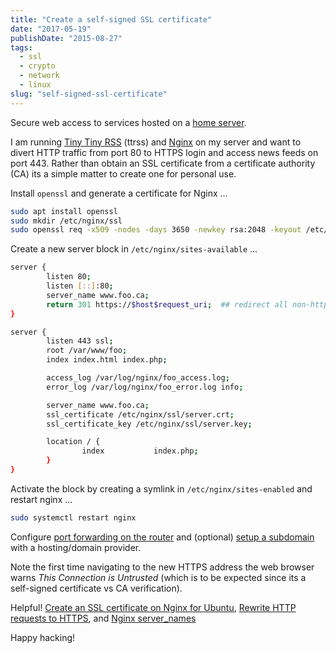 ```yaml
---
title: "Create a self-signed SSL certificate"
date: "2017-05-19"
publishDate: "2015-08-27"
tags:
  - ssl
  - crypto
  - network
  - linux
slug: "self-signed-ssl-certificate"
---
```


Secure web access to services hosted on a [home server](http://www.circuidipity.com/home-server).

I am running [Tiny Tiny RSS](http://www.circuidipity.com/ttrss) (ttrss) and [Nginx](http://www.circuidipity.com/php-nginx-postgresql) on my server and want to divert HTTP traffic from port 80 to HTTPS login and access news feeds on port 443. Rather than obtain an SSL certificate from a certificate authority (CA) its a simple matter to create one for personal use. 

Install `openssl` and generate a certificate for Nginx ...

```bash
sudo apt install openssl
sudo mkdir /etc/nginx/ssl
sudo openssl req -x509 -nodes -days 3650 -newkey rsa:2048 -keyout /etc/nginx/ssl/server.key -out /etc/nginx/ssl/server.crt
```

Create a new server block in `/etc/nginx/sites-available` ... 

```bash
server {
        listen 80;
        listen [::]:80;
        server_name www.foo.ca;
        return 301 https://$host$request_uri;  ## redirect all non-https traffic to https 
}

server {
        listen 443 ssl;
        root /var/www/foo;
        index index.html index.php;

        access_log /var/log/nginx/foo_access.log;
        error_log /var/log/nginx/foo_error.log info;

        server_name www.foo.ca;
        ssl_certificate /etc/nginx/ssl/server.crt;
        ssl_certificate_key /etc/nginx/ssl/server.key;

        location / {
                index           index.php;
        }
}
```

Activate the block by creating a symlink in `/etc/nginx/sites-enabled` and restart nginx ...

```bash
sudo systemctl restart nginx
```

Configure [port forwarding on the router](http://www.circuidipity.com/20141006) and (optional) [setup a subdomain](https://wiki.gandi.net/en/dns/zone/subdomain) with a hosting/domain provider.

Note the first time navigating to the new HTTPS address the web browser warns *This Connection is Untrusted* (which is to be expected since its a self-signed certificate vs CA verification).

Helpful! [Create an SSL certificate on Nginx for Ubuntu](https://www.digitalocean.com/community/tutorials/how-to-create-an-ssl-certificate-on-nginx-for-ubuntu-14-04),  [Rewrite HTTP requests to HTTPS](https://serverfault.com/questions/67316/in-nginx-how-can-i-rewrite-all-http-requests-to-https-while-maintaining-sub-dom), and [Nginx server_names](http://nginx.org/en/docs/http/server_names.html)

Happy hacking!
